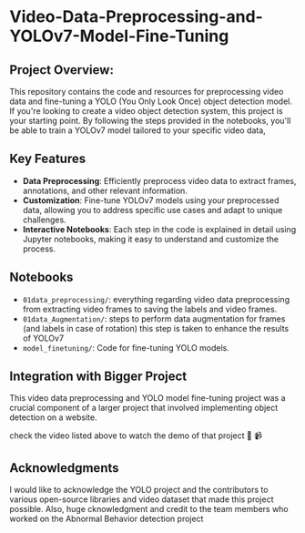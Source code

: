 # Video-Data-Preprocessing-and-YOLOv7-Model-Fine-Tuning

## **Project Overview:**
This repository contains the code and resources for preprocessing video data and fine-tuning a YOLO (You Only Look Once) object detection model. If you're looking to create a video object detection system, this project is your starting point. By following the steps provided in the notebooks, you'll be able to train a YOLOv7 model tailored to your specific video data, 

## **Key Features**
- **Data Preprocessing**: Efficiently preprocess video data to extract frames, annotations, and other relevant information.
- **Customization**: Fine-tune YOLOv7 models using your preprocessed data, allowing you to address specific use cases and adapt to unique challenges.
- **Interactive Notebooks**: Each step in the code is explained in detail using Jupyter notebooks, making it easy to understand and customize the process.


## **Notebooks**
- `01data_preprocessing/`: everything regarding video data preprocessing from extracting video frames to saving the labels and video frames.
- `01data_Augmentation/`: steps to perform data augmentation for frames (and labels in case of rotation) this step is taken to enhance the results of YOLOv7
- `model_finetuning/`: Code for fine-tuning YOLO models.

## **Integration with Bigger Project**

This video data preprocessing and YOLO model fine-tuning project was a crucial component of a larger project that involved implementing object detection on a website. 

check the video listed above to watch the demo of that project :star2:  :video_camera:


## **Acknowledgments**
I would like to acknowledge the YOLO project and the contributors to various open-source libraries and video dataset that made this project possible.
Also, huge cknowledgment and credit to the team members who worked on the Abnormal Behavior detection project


